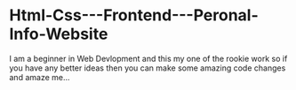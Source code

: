 # Html-Css---Frontend---Peronal-Info-Website

I am  a beginner in Web Devlopment and this my one of the rookie work so if you have any better ideas then you can make some amazing code changes and amaze me...
